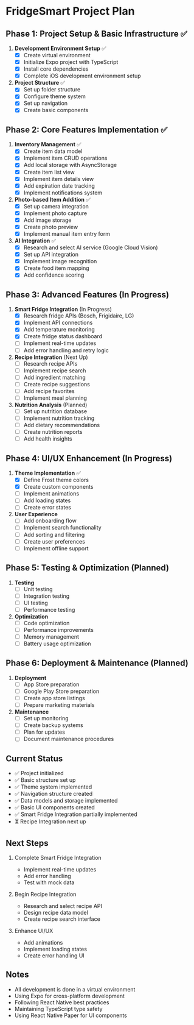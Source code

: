 # 
# FridgeSmart Project Plan

## Phase 1: Project Setup & Basic Infrastructure ✅
1. **Development Environment Setup** ✅
   - [x] Create virtual environment
   - [x] Initialize Expo project with TypeScript
   - [x] Install core dependencies
   - [x] Complete iOS development environment setup

2. **Project Structure** ✅
   - [x] Set up folder structure
   - [x] Configure theme system
   - [x] Set up navigation
   - [x] Create basic components

## Phase 2: Core Features Implementation ✅
1. **Inventory Management** ✅
   - [x] Create item data model
   - [x] Implement item CRUD operations
   - [x] Add local storage with AsyncStorage
   - [x] Create item list view
   - [x] Implement item details view
   - [x] Add expiration date tracking
   - [x] Implement notifications system

2. **Photo-based Item Addition** ✅
   - [x] Set up camera integration
   - [x] Implement photo capture
   - [x] Add image storage
   - [x] Create photo preview
   - [x] Implement manual item entry form

3. **AI Integration** ✅
   - [x] Research and select AI service (Google Cloud Vision)
   - [x] Set up API integration
   - [x] Implement image recognition
   - [x] Create food item mapping
   - [x] Add confidence scoring

## Phase 3: Advanced Features (In Progress)
1. **Smart Fridge Integration** (In Progress)
   - [x] Research fridge APIs (Bosch, Frigidaire, LG)
   - [x] Implement API connections
   - [x] Add temperature monitoring
   - [x] Create fridge status dashboard
   - [ ] Implement real-time updates
   - [ ] Add error handling and retry logic

2. **Recipe Integration** (Next Up)
   - [ ] Research recipe APIs
   - [ ] Implement recipe search
   - [ ] Add ingredient matching
   - [ ] Create recipe suggestions
   - [ ] Add recipe favorites
   - [ ] Implement meal planning

3. **Nutrition Analysis** (Planned)
   - [ ] Set up nutrition database
   - [ ] Implement nutrition tracking
   - [ ] Add dietary recommendations
   - [ ] Create nutrition reports
   - [ ] Add health insights

## Phase 4: UI/UX Enhancement (In Progress)
1. **Theme Implementation** ✅
   - [x] Define Frost theme colors
   - [x] Create custom components
   - [ ] Implement animations
   - [ ] Add loading states
   - [ ] Create error states

2. **User Experience**
   - [ ] Add onboarding flow
   - [ ] Implement search functionality
   - [ ] Add sorting and filtering
   - [ ] Create user preferences
   - [ ] Implement offline support

## Phase 5: Testing & Optimization (Planned)
1. **Testing**
   - [ ] Unit testing
   - [ ] Integration testing
   - [ ] UI testing
   - [ ] Performance testing

2. **Optimization**
   - [ ] Code optimization
   - [ ] Performance improvements
   - [ ] Memory management
   - [ ] Battery usage optimization

## Phase 6: Deployment & Maintenance (Planned)
1. **Deployment**
   - [ ] App Store preparation
   - [ ] Google Play Store preparation
   - [ ] Create app store listings
   - [ ] Prepare marketing materials

2. **Maintenance**
   - [ ] Set up monitoring
   - [ ] Create backup systems
   - [ ] Plan for updates
   - [ ] Document maintenance procedures

## Current Status
- ✅ Project initialized
- ✅ Basic structure set up
- ✅ Theme system implemented
- ✅ Navigation structure created
- ✅ Data models and storage implemented
- ✅ Basic UI components created
- ✅ Smart Fridge Integration partially implemented
- ⏳ Recipe Integration next up

## Next Steps
1. Complete Smart Fridge Integration
   - Implement real-time updates
   - Add error handling
   - Test with mock data

2. Begin Recipe Integration
   - Research and select recipe API
   - Design recipe data model
   - Create recipe search interface

3. Enhance UI/UX
   - Add animations
   - Implement loading states
   - Create error handling UI

## Notes
- All development is done in a virtual environment
- Using Expo for cross-platform development
- Following React Native best practices
- Maintaining TypeScript type safety
- Using React Native Paper for UI components 